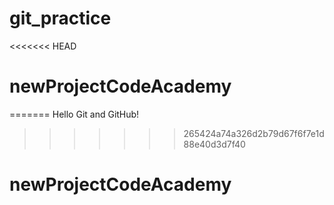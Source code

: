 # git_practice
<<<<<<< HEAD
# newProjectCodeAcademy
=======
Hello Git and GitHub!
>>>>>>> 265424a74a326d2b79d67f6f7e1d88e40d3d7f40
# newProjectCodeAcademy
